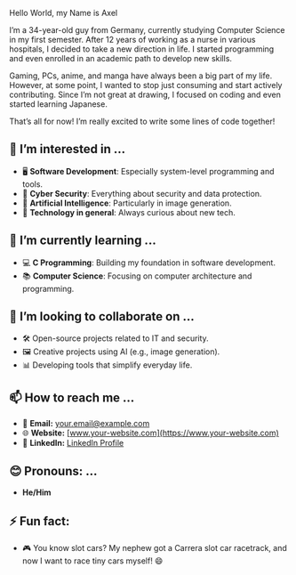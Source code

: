 Hello World, my Name is Axel

I’m a 34-year-old guy from Germany, currently studying Computer Science in my first semester. After 12 years of working as a nurse in various hospitals, I decided to take a new direction in life. I started programming and even enrolled in an academic path to develop new skills. 

Gaming, PCs, anime, and manga have always been a big part of my life. However, at some point, I wanted to stop just consuming and start actively contributing. Since I’m not great at drawing, I focused on coding and even started learning Japanese. 

That’s all for now! I’m really excited to write some lines of code together!

## 👀 I’m interested in ...
- 🖥️ **Software Development**: Especially system-level programming and tools.
- 🔐 **Cyber Security**: Everything about security and data protection.
- 🤖 **Artificial Intelligence**: Particularly in image generation.
- 🚀 **Technology in general**: Always curious about new tech.

## 🌱 I’m currently learning ...
- 💻 **C Programming**: Building my foundation in software development.
- 📚 **Computer Science**: Focusing on computer architecture and programming.

## 💞️ I’m looking to collaborate on ...
- 🛠️ Open-source projects related to IT and security.
- 🖼️ Creative projects using AI (e.g., image generation).
- 📊 Developing tools that simplify everyday life.

## 📫 How to reach me ...
- 📧 **Email:** [your.email@example.com](mailto:your.email@example.com)
- 🌐 **Website:** [www.your-website.com](https://www.your-website.com)
- 💼 **LinkedIn:** [LinkedIn Profile](https://www.linkedin.com)

## 😊 Pronouns: ...
- **He/Him**

## ⚡ Fun fact:
- 🎮 You know slot cars? My nephew got a Carrera slot car racetrack, and now I want to race tiny cars myself! 😄
<!---
Aki1170/Aki1170 is a ✨ special ✨ repository because its `README.md` (this file) appears on your GitHub profile.
You can click the Preview link to take a look at your changes.
--->

